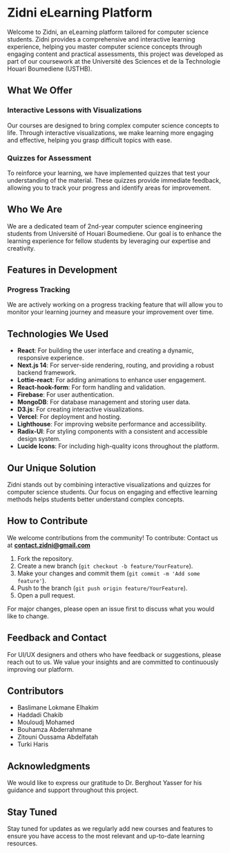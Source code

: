 # Zidni eLearning Platform

Welcome to Zidni, an eLearning platform tailored for computer science students. Zidni provides a comprehensive and interactive learning experience, helping you master computer science concepts through engaging content and practical assessments, this project was developed as part of our coursework at the Université des Sciences et de la Technologie Houari Boumediene (USTHB).

## What We Offer

### Interactive Lessons with Visualizations

Our courses are designed to bring complex computer science concepts to life. Through interactive visualizations, we make learning more engaging and effective, helping you grasp difficult topics with ease.

### Quizzes for Assessment

To reinforce your learning, we have implemented quizzes that test your understanding of the material. These quizzes provide immediate feedback, allowing you to track your progress and identify areas for improvement.

## Who We Are

We are a dedicated team of 2nd-year computer science engineering students from Université of Houari Boumediene. Our goal is to enhance the learning experience for fellow students by leveraging our expertise and creativity.

## Features in Development

### Progress Tracking

We are actively working on a progress tracking feature that will allow you to monitor your learning journey and measure your improvement over time.

## Technologies We Used

- **React**: For building the user interface and creating a dynamic, responsive experience.
- **Next.js 14**: For server-side rendering, routing, and providing a robust backend framework.
- **Lottie-react**: For adding animations to enhance user engagement.
- **React-hook-form**: For form handling and validation.
- **Firebase**: For user authentication.
- **MongoDB**: For database management and storing user data.
- **D3.js**: For creating interactive visualizations.
- **Vercel**: For deployment and hosting.
- **Lighthouse**: For improving website performance and accessibility.
- **Radix-UI**: For styling components with a consistent and accessible design system.
- **Lucide Icons**: For including high-quality icons throughout the platform.

## Our Unique Solution

Zidni stands out by combining interactive visualizations and quizzes for computer science students. Our focus on engaging and effective learning methods helps students better understand complex concepts.

## How to Contribute

We welcome contributions from the community! To contribute:
Contact us at **contact.zidni@gmail.com**

1. Fork the repository.
2. Create a new branch (`git checkout -b feature/YourFeature`).
3. Make your changes and commit them (`git commit -m 'Add some feature'`).
4. Push to the branch (`git push origin feature/YourFeature`).
5. Open a pull request.

For major changes, please open an issue first to discuss what you would like to change.

## Feedback and Contact

For UI/UX designers and others who have feedback or suggestions, please reach out to us. We value your insights and are committed to continuously improving our platform.

## Contributors

- Baslimane Lokmane Elhakim
- Haddadi Chakib
- Mouloudj Mohamed
- Bouhamza Abderrahmane
- Zitouni Oussama Abdelfatah
- Turki Haris

## Acknowledgments

We would like to express our gratitude to Dr. Berghout Yasser for his guidance and support throughout this project.

## Stay Tuned

Stay tuned for updates as we regularly add new courses and features to ensure you have access to the most relevant and up-to-date learning resources.

